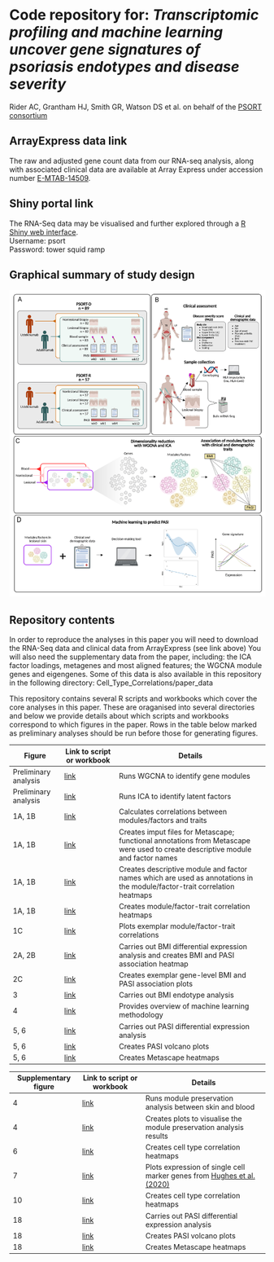# Code repository for: *Transcriptomic profiling and machine learning uncover gene signatures of psoriasis endotypes and disease severity*
Rider AC, Grantham HJ, Smith GR, Watson DS et al. on behalf of the [PSORT consortium](http://www.psort.org.uk/)
## ArrayExpress data link
The raw and adjusted gene count data from our RNA-seq analysis, along with associated clinical data are available at Array Express under accession number [E-MTAB-14509](https://www.ebi.ac.uk/biostudies/arrayexpress/studies?query=E-MTAB-14509).
## Shiny portal link
The RNA-Seq data may be visualised and further explored through a [R Shiny web interface](https://shiny-whri-c4tb.hpc.qmul.ac.uk/psort/).  
Username: psort  
Password: tower squid ramp
##  Graphical summary of study design 
<img src='./Images/PSORT schematic 11-06-25 cropped.png'>  

## Repository contents
In order to reproduce the analyses in this paper you will need to download the RNA-Seq data and clinical data from ArrayExpress (see link above) You will also need the supplementary data from the paper, including: the ICA factor loadings, metagenes and most aligned features; the WGCNA module genes and eigengenes. Some of this data is also available in this repository in the following directory: Cell_Type_Correlations/paper_data

This repository contains several R scripts and workbooks which cover the core analyses in this paper. These are oraganised into several directories and below we provide details about which scripts and workbooks correspond to which figures in the paper. Rows in the table below marked as preliminary analyses should be run before those for generating figures.

| Figure | Link to script or workbook | Details |
|------------------|---------------------------|---------------------------|
| Preliminary analysis | [link](/WGCNA/01_Module_identification.md) | Runs WGCNA to identify gene modules|
| Preliminary analysis | [link](/Factor_analysis/factor_analysis.md) | Runs ICA to identify latent factors |
| 1A, 1B | [link](/WGCNA/03_Get_disease_and_disease_severity_correlations.md) | Calculates correlations between modules/factors and traits |
| 1A, 1B | [link](/WGCNA/04_Metascape_inputs.md) | Creates imput files for Metascape; functional annotations from Metascape were used to create descriptive module and factor names |
| 1A, 1B | [link](/WGCNA/05_Module_factor_names.R) | Creates descriptive module and factor names which are used as annotations in the module/factor-trait correlation heatmaps |
| 1A, 1B | [link](/WGCNA/06_Trait_correlation_heatmaps.md) | Creates module/factor-trait correlation heatmaps |
| 1C | [link](/WGCNA/07_Trait_correlation_plots.md) | Plots exemplar module/factor-trait correlations |
| 2A, 2B | [link](/Factor_analysis/factor_analysis.md) | Carries out BMI differential expression analysis and creates BMI and PASI association heatmap |
| 2C | [link](/WGCNA/08_Gene-level_trait_correlation_plots.R) | Creates exemplar gene-level BMI and PASI association plots |
| 3 | [link](/Factor_analysis/factor_analysis.md) | Carries out BMI endotype analysis |
| 4 | [link](Machine_learning/Example_Gaussian_process_regression_using_RNA_eigengene_modules.ipynb) | Provides overview of machine learning methodology |
| 5, 6 | [link](/PASI_differential_expression_analysis/02_5_2_dea_DR_bdrug.md) | Carries out PASI differential expression analysis |
| 5, 6 | [link](/PASI_differential_expression_analysis/02_5_6_mod_fact_col_vp.md) | Creates PASI volcano plots |
| 5, 6 | [link](/PASI_differential_expression_analysis/02_5_5_mod_fact_col_hm.md) | Creates Metascape heatmaps |

| Supplementary figure | Link to script or workbook | Details |
|------------------|---------------------------|---------------------------|
| 4 | [link](/WGCNA/10_Module_preservation_analysis.R) | Runs module preservation analysis between skin and blood |
| 4 | [link](/WGCNA/11_Module_preservation_plots.md) | Creates plots to visualise the module preservation analysis results |
| 6 | [link](/Cell_Type_Correlations/01_correlation_heatmaps.md) | Creates cell type correlation heatmaps |
| 7 | [link](/WGCNA/09_Broad_single_cell_heatmaps.md) | Plots expression of single cell marker genes from [Hughes et al. (2020)](https://www.sciencedirect.com/science/article/pii/S107476132030409X?via%3Dihub) |
| 10 | [link](/Cell_Type_Correlations/01_correlation_heatmaps.md) | Creates cell type correlation heatmaps |
| 18 | [link](/PASI_differential_expression_analysis/02_5_2_dea_DR_bdrug.md) | Carries out PASI differential expression analysis |
| 18 | [link](/PASI_differential_expression_analysis/02_5_6_mod_fact_col_vp.md) | Creates PASI volcano plots |
| 18 | [link](/PASI_differential_expression_analysis/02_5_5_mod_fact_col_hm.md) | Creates Metascape heatmaps |

